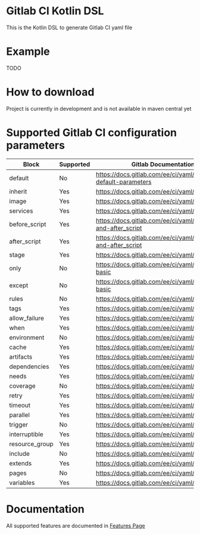 # Gitlab CI Kotlin DSL

This is the Kotlin DSL to generate Gitlab CI yaml file

# Example

TODO

# How to download

Project is currently in development and is not available in maven central yet

# Supported Gitlab CI configuration parameters

| Block          | Supported | Gitlab Documentation link                                            |
| -------------- | --------- |--------------------------------------------------------------------- |
| default        | No        | <https://docs.gitlab.com/ee/ci/yaml/#setting-default-parameters>     | [//]: # (Implement, test, document)
| inherit        | Yes       | <https://docs.gitlab.com/ee/ci/yaml/#inherit>                        | [//]: # (test, document)
| image          | Yes       | <https://docs.gitlab.com/ee/ci/yaml/#image>                          | [//]: # (document)
| services       | Yes       | <https://docs.gitlab.com/ee/ci/yaml/#services>                       | [//]: # (test, document)
| before_script  | Yes       | <https://docs.gitlab.com/ee/ci/yaml/#before_script-and-after_script> | [//]: # (document)
| after_script   | Yes       | <https://docs.gitlab.com/ee/ci/yaml/#before_script-and-after_script> | [//]: # (document)
| stage          | Yes       | <https://docs.gitlab.com/ee/ci/yaml/#stage>                          | [//]: # (document)
| only           | No        | <https://docs.gitlab.com/ee/ci/yaml/#onlyexcept-basic>               | [//]: # (Implement, test, document)
| except         | No        | <https://docs.gitlab.com/ee/ci/yaml/#onlyexcept-basic>               | [//]: # (Implement, test, document)
| rules          | No        | <https://docs.gitlab.com/ee/ci/yaml/#rules>                          | [//]: # (Implement, test, document)
| tags           | Yes       | <https://docs.gitlab.com/ee/ci/yaml/#tags>                           | [//]: # (test, document)
| allow_failure  | Yes       | <https://docs.gitlab.com/ee/ci/yaml/#allow_failure>                  | [//]: # (test, document)
| when           | Yes       | <https://docs.gitlab.com/ee/ci/yaml/#when>                           | [//]: # (test, document)
| environment    | No        | <https://docs.gitlab.com/ee/ci/yaml/#environment>                    | [//]: # (Implement, test, document)
| cache          | Yes       | <https://docs.gitlab.com/ee/ci/yaml/#cache>                          | [//]: # (test, document)
| artifacts      | Yes       | <https://docs.gitlab.com/ee/ci/yaml/#artifacts>                      | [//]: # (document)
| dependencies   | Yes       | <https://docs.gitlab.com/ee/ci/yaml/#dependencies>                   | [//]: # (test, document)
| needs          | Yes       | <https://docs.gitlab.com/ee/ci/yaml/#needs>                          | [//]: # (test, document)
| coverage       | No        | <https://docs.gitlab.com/ee/ci/yaml/#coverage>                       | [//]: # (Implement, test, document)
| retry          | Yes       | <https://docs.gitlab.com/ee/ci/yaml/#retry>                          | [//]: # (document)
| timeout        | Yes       | <https://docs.gitlab.com/ee/ci/yaml/#timeout>                        | [//]: # (test, document)
| parallel       | Yes       | <https://docs.gitlab.com/ee/ci/yaml/#parallel>                       | [//]: # (test, document)
| trigger        | No        | <https://docs.gitlab.com/ee/ci/yaml/#trigger>                        | [//]: # (Implement, test, document)
| interruptible  | Yes       | <https://docs.gitlab.com/ee/ci/yaml/#interruptible>                  | [//]: # (test, document)
| resource_group | Yes       | <https://docs.gitlab.com/ee/ci/yaml/#resource_group>                 | [//]: # (test, document)
| include        | No        | <https://docs.gitlab.com/ee/ci/yaml/#include>                        | [//]: # (Implement, test, document)
| extends        | Yes       | <https://docs.gitlab.com/ee/ci/yaml/#extends>                        | [//]: # (test, document)
| pages          | No        | <https://docs.gitlab.com/ee/ci/yaml/#pages>                          | [//]: # (Implement, test, document)
| variables      | Yes       | <https://docs.gitlab.com/ee/ci/yaml/#variables>                      | [//]: # (test, document)

# Documentation

All supported features are documented in [Features Page](/FEATURES.MD)